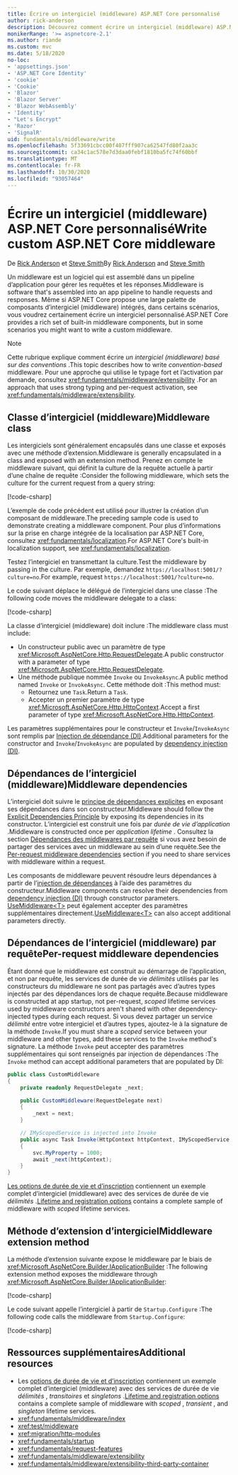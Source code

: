 ```yaml
---
title: Écrire un intergiciel (middleware) ASP.NET Core personnalisé
author: rick-anderson
description: Découvrez comment écrire un intergiciel (middleware) ASP.NET Core personnalisé.
monikerRange: '>= aspnetcore-2.1'
ms.author: riande
ms.custom: mvc
ms.date: 5/18/2020
no-loc:
- 'appsettings.json'
- 'ASP.NET Core Identity'
- 'cookie'
- 'Cookie'
- 'Blazor'
- 'Blazor Server'
- 'Blazor WebAssembly'
- 'Identity'
- "Let's Encrypt"
- 'Razor'
- 'SignalR'
uid: fundamentals/middleware/write
ms.openlocfilehash: 5f33691cbcc00f407fff907ca62547fd80f2aa3c
ms.sourcegitcommit: ca34c1ac578e7d3daa0febf1810ba5fc74f60bbf
ms.translationtype: MT
ms.contentlocale: fr-FR
ms.lasthandoff: 10/30/2020
ms.locfileid: "93057464"
---
```

# <a name="write-custom-aspnet-core-middleware"></a><span data-ttu-id="4b02a-103">Écrire un intergiciel (middleware) ASP.NET Core personnalisé</span><span class="sxs-lookup"><span data-stu-id="4b02a-103">Write custom ASP.NET Core middleware</span></span>

<span data-ttu-id="4b02a-104">De [Rick Anderson](https://twitter.com/RickAndMSFT) et [Steve Smith](https://ardalis.com/)</span><span class="sxs-lookup"><span data-stu-id="4b02a-104">By [Rick Anderson](https://twitter.com/RickAndMSFT) and [Steve Smith](https://ardalis.com/)</span></span>

<span data-ttu-id="4b02a-105">Un middleware est un logiciel qui est assemblé dans un pipeline d’application pour gérer les requêtes et les réponses.</span><span class="sxs-lookup"><span data-stu-id="4b02a-105">Middleware is software that's assembled into an app pipeline to handle requests and responses.</span></span> <span data-ttu-id="4b02a-106">Même si ASP.NET Core propose une large palette de composants d’intergiciel (middleware) intégrés, dans certains scénarios, vous voudrez certainement écrire un intergiciel personnalisé.</span><span class="sxs-lookup"><span data-stu-id="4b02a-106">ASP.NET Core provides a rich set of built-in middleware components, but in some scenarios you might want to write a custom middleware.</span></span>

> [!NOTE]
> <span data-ttu-id="4b02a-107">Cette rubrique explique comment écrire *un intergiciel (middleware) basé sur des conventions* .</span><span class="sxs-lookup"><span data-stu-id="4b02a-107">This topic describes how to write *convention-based* middleware.</span></span> <span data-ttu-id="4b02a-108">Pour une approche qui utilise le typage fort et l’activation par demande, consultez <xref:fundamentals/middleware/extensibility> .</span><span class="sxs-lookup"><span data-stu-id="4b02a-108">For an approach that uses strong typing and per-request activation, see <xref:fundamentals/middleware/extensibility>.</span></span>

## <a name="middleware-class"></a><span data-ttu-id="4b02a-109">Classe d’intergiciel (middleware)</span><span class="sxs-lookup"><span data-stu-id="4b02a-109">Middleware class</span></span>

<span data-ttu-id="4b02a-110">Les intergiciels sont généralement encapsulés dans une classe et exposés avec une méthode d’extension.</span><span class="sxs-lookup"><span data-stu-id="4b02a-110">Middleware is generally encapsulated in a class and exposed with an extension method.</span></span> <span data-ttu-id="4b02a-111">Prenez en compte le middleware suivant, qui définit la culture de la requête actuelle à partir d’une chaîne de requête :</span><span class="sxs-lookup"><span data-stu-id="4b02a-111">Consider the following middleware, which sets the culture for the current request from a query string:</span></span>

[!code-csharp[](write/snapshot/StartupCulture.cs)]

<span data-ttu-id="4b02a-112">L’exemple de code précédent est utilisé pour illustrer la création d’un composant de middleware.</span><span class="sxs-lookup"><span data-stu-id="4b02a-112">The preceding sample code is used to demonstrate creating a middleware component.</span></span> <span data-ttu-id="4b02a-113">Pour plus d’informations sur la prise en charge intégrée de la localisation par ASP.NET Core, consultez <xref:fundamentals/localization>.</span><span class="sxs-lookup"><span data-stu-id="4b02a-113">For ASP.NET Core's built-in localization support, see <xref:fundamentals/localization>.</span></span>

<span data-ttu-id="4b02a-114">Testez l’intergiciel en transmettant la culture.</span><span class="sxs-lookup"><span data-stu-id="4b02a-114">Test the middleware by passing in the culture.</span></span> <span data-ttu-id="4b02a-115">Par exemple, demandez `https://localhost:5001/?culture=no`.</span><span class="sxs-lookup"><span data-stu-id="4b02a-115">For example, request `https://localhost:5001/?culture=no`.</span></span>

<span data-ttu-id="4b02a-116">Le code suivant déplace le délégué de l’intergiciel dans une classe :</span><span class="sxs-lookup"><span data-stu-id="4b02a-116">The following code moves the middleware delegate to a class:</span></span>

[!code-csharp[](write/snapshot/RequestCultureMiddleware.cs)]

<span data-ttu-id="4b02a-117">La classe d’intergiciel (middleware) doit inclure :</span><span class="sxs-lookup"><span data-stu-id="4b02a-117">The middleware class must include:</span></span>

* <span data-ttu-id="4b02a-118">Un constructeur public avec un paramètre de type <xref:Microsoft.AspNetCore.Http.RequestDelegate>.</span><span class="sxs-lookup"><span data-stu-id="4b02a-118">A public constructor with a parameter of type <xref:Microsoft.AspNetCore.Http.RequestDelegate>.</span></span>
* <span data-ttu-id="4b02a-119">Une méthode publique nommée `Invoke` ou `InvokeAsync`.</span><span class="sxs-lookup"><span data-stu-id="4b02a-119">A public method named `Invoke` or `InvokeAsync`.</span></span> <span data-ttu-id="4b02a-120">Cette méthode doit :</span><span class="sxs-lookup"><span data-stu-id="4b02a-120">This method must:</span></span>
  * <span data-ttu-id="4b02a-121">Retournez une `Task`.</span><span class="sxs-lookup"><span data-stu-id="4b02a-121">Return a `Task`.</span></span>
  * <span data-ttu-id="4b02a-122">Accepter un premier paramètre de type <xref:Microsoft.AspNetCore.Http.HttpContext>.</span><span class="sxs-lookup"><span data-stu-id="4b02a-122">Accept a first parameter of type <xref:Microsoft.AspNetCore.Http.HttpContext>.</span></span>
  
<span data-ttu-id="4b02a-123">Les paramètres supplémentaires pour le constructeur et `Invoke`/`InvokeAsync` sont remplis par [Injection de dépendance (DI)](xref:fundamentals/dependency-injection).</span><span class="sxs-lookup"><span data-stu-id="4b02a-123">Additional parameters for the constructor and `Invoke`/`InvokeAsync` are populated by [dependency injection (DI)](xref:fundamentals/dependency-injection).</span></span>

## <a name="middleware-dependencies"></a><span data-ttu-id="4b02a-124">Dépendances de l’intergiciel (middleware)</span><span class="sxs-lookup"><span data-stu-id="4b02a-124">Middleware dependencies</span></span>

<span data-ttu-id="4b02a-125">L’intergiciel doit suivre le [principe de dépendances explicites](/dotnet/standard/modern-web-apps-azure-architecture/architectural-principles#explicit-dependencies) en exposant ses dépendances dans son constructeur.</span><span class="sxs-lookup"><span data-stu-id="4b02a-125">Middleware should follow the [Explicit Dependencies Principle](/dotnet/standard/modern-web-apps-azure-architecture/architectural-principles#explicit-dependencies) by exposing its dependencies in its constructor.</span></span> <span data-ttu-id="4b02a-126">L’intergiciel est construit une fois par *durée de vie d’application* .</span><span class="sxs-lookup"><span data-stu-id="4b02a-126">Middleware is constructed once per *application lifetime* .</span></span> <span data-ttu-id="4b02a-127">Consultez la section [Dépendances des middlewares par requête](#per-request-middleware-dependencies) si vous avez besoin de partager des services avec un middleware au sein d’une requête.</span><span class="sxs-lookup"><span data-stu-id="4b02a-127">See the [Per-request middleware dependencies](#per-request-middleware-dependencies) section if you need to share services with middleware within a request.</span></span>

<span data-ttu-id="4b02a-128">Les composants de middleware peuvent résoudre leurs dépendances à partir de l’[injection de dépendances](xref:fundamentals/dependency-injection) à l’aide des paramètres du constructeur.</span><span class="sxs-lookup"><span data-stu-id="4b02a-128">Middleware components can resolve their dependencies from [dependency injection (DI)](xref:fundamentals/dependency-injection) through constructor parameters.</span></span> <span data-ttu-id="4b02a-129">[UseMiddleware&lt;T&gt;](/dotnet/api/microsoft.aspnetcore.builder.usemiddlewareextensions.usemiddleware#Microsoft_AspNetCore_Builder_UseMiddlewareExtensions_UseMiddleware_Microsoft_AspNetCore_Builder_IApplicationBuilder_System_Type_System_Object___) peut également accepter des paramètres supplémentaires directement.</span><span class="sxs-lookup"><span data-stu-id="4b02a-129">[UseMiddleware&lt;T&gt;](/dotnet/api/microsoft.aspnetcore.builder.usemiddlewareextensions.usemiddleware#Microsoft_AspNetCore_Builder_UseMiddlewareExtensions_UseMiddleware_Microsoft_AspNetCore_Builder_IApplicationBuilder_System_Type_System_Object___) can also accept additional parameters directly.</span></span>

## <a name="per-request-middleware-dependencies"></a><span data-ttu-id="4b02a-130">Dépendances de l’intergiciel (middleware) par requête</span><span class="sxs-lookup"><span data-stu-id="4b02a-130">Per-request middleware dependencies</span></span>

<span data-ttu-id="4b02a-131">Étant donné que le middleware est construit au démarrage de l’application, et non par requête, les services de durée de vie *délimités* utilisés par les constructeurs du middleware ne sont pas partagés avec d’autres types injectés par des dépendances lors de chaque requête.</span><span class="sxs-lookup"><span data-stu-id="4b02a-131">Because middleware is constructed at app startup, not per-request, *scoped* lifetime services used by middleware constructors aren't shared with other dependency-injected types during each request.</span></span> <span data-ttu-id="4b02a-132">Si vous devez partager un service *délimité* entre votre intergiciel et d’autres types, ajoutez-le à la signature de la méthode `Invoke`.</span><span class="sxs-lookup"><span data-stu-id="4b02a-132">If you must share a *scoped* service between your middleware and other types, add these services to the `Invoke` method's signature.</span></span> <span data-ttu-id="4b02a-133">La méthode `Invoke` peut accepter des paramètres supplémentaires qui sont renseignés par injection de dépendances :</span><span class="sxs-lookup"><span data-stu-id="4b02a-133">The `Invoke` method can accept additional parameters that are populated by DI:</span></span>

```csharp
public class CustomMiddleware
{
    private readonly RequestDelegate _next;

    public CustomMiddleware(RequestDelegate next)
    {
        _next = next;
    }

    // IMyScopedService is injected into Invoke
    public async Task Invoke(HttpContext httpContext, IMyScopedService svc)
    {
        svc.MyProperty = 1000;
        await _next(httpContext);
    }
}
```

<span data-ttu-id="4b02a-134">[Les options de durée de vie et d’inscription](xref:fundamentals/dependency-injection#lifetime-and-registration-options) contiennent un exemple complet d’intergiciel (middleware) avec des services de durée de vie *délimités* .</span><span class="sxs-lookup"><span data-stu-id="4b02a-134">[Lifetime and registration options](xref:fundamentals/dependency-injection#lifetime-and-registration-options) contains a complete sample of middleware with *scoped* lifetime services.</span></span>

## <a name="middleware-extension-method"></a><span data-ttu-id="4b02a-135">Méthode d’extension d’intergiciel</span><span class="sxs-lookup"><span data-stu-id="4b02a-135">Middleware extension method</span></span>

<span data-ttu-id="4b02a-136">La méthode d’extension suivante expose le middleware par le biais de <xref:Microsoft.AspNetCore.Builder.IApplicationBuilder> :</span><span class="sxs-lookup"><span data-stu-id="4b02a-136">The following extension method exposes the middleware through <xref:Microsoft.AspNetCore.Builder.IApplicationBuilder>:</span></span>

[!code-csharp[](write/snapshot/RequestCultureMiddlewareExtensions.cs)]

<span data-ttu-id="4b02a-137">Le code suivant appelle l’intergiciel à partir de `Startup.Configure` :</span><span class="sxs-lookup"><span data-stu-id="4b02a-137">The following code calls the middleware from `Startup.Configure`:</span></span>

[!code-csharp[](write/snapshot/Startup.cs?highlight=5)]

## <a name="additional-resources"></a><span data-ttu-id="4b02a-138">Ressources supplémentaires</span><span class="sxs-lookup"><span data-stu-id="4b02a-138">Additional resources</span></span>

* <span data-ttu-id="4b02a-139">Les [options de durée de vie et d’inscription](xref:fundamentals/dependency-injection#lifetime-and-registration-options) contiennent un exemple complet d’intergiciel (middleware) avec des services de durée de vie *délimités* , *transitoires* et *singletons* .</span><span class="sxs-lookup"><span data-stu-id="4b02a-139">[Lifetime and registration options](xref:fundamentals/dependency-injection#lifetime-and-registration-options) contains a complete sample of middleware with *scoped* , *transient* , and *singleton* lifetime services.</span></span>
* <xref:fundamentals/middleware/index>
* <xref:test/middleware>
* <xref:migration/http-modules>
* <xref:fundamentals/startup>
* <xref:fundamentals/request-features>
* <xref:fundamentals/middleware/extensibility>
* <xref:fundamentals/middleware/extensibility-third-party-container>
